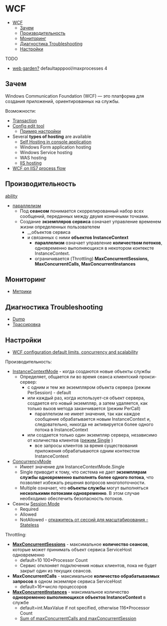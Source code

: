 # WCF

- [WCF](#wcf)
  - [Зачем](#зачем)
  - [Производительность](#производительность)
  - [Мониторинг](#мониторинг)
  - [Диагностика Troubleshooting](#диагностика-troubleshooting)
  - [Настройки](#настройки)

TODO

- [web garden?](https://iis-blogs.azurewebsites.net/chrisad/1342059) defaultapppool/maxprocesses 4

## Зачем

Windows Communication Foundation (WCF) — это платформа для создания приложений, ориентированных на службы.

Возможности:

- [Transaction](https://www.c-sharpcorner.com/uploadfile/shivprasadk/wcf-faq-part-5-transactions/)
- [Config edit tool](https://learn.microsoft.com/ru-ru/dotnet/framework/wcf/configuration-editor-tool-svcconfigeditor-exe)
  - [Пример настройки](https://www.c-sharpcorner.com/UploadFile/db2972/wcf-service-configuration-using-configuration-editor-day-12/)
- Several __types of hosting__ are available
  - [Self Hosting in console application](https://www.c-sharpcorner.com/article/create-simple-wcf-service-and-host-it-on-console-application/)
  - Windows Form application hosting
  - Windows Service hosting
  - WAS hosting
  - [IIS hosting](https://www.c-sharpcorner.com/article/hosting-wcf-service-on-iis/)
- [WCF on IIS7 process flow](https://krishnansrinivasan.wordpress.com/2014/08/18/throttling-wcf-services-on-iis7/)

## Производительность

[ability](../../arch/ability/performance.md)

- [параллелизм](https://learn.microsoft.com/ru-ru/dotnet/framework/wcf/feature-details/sessions-instancing-and-concurrency)
  - Под __сеансом__ понимается скоррелированный набор всех сообщений, переданных между двумя конечными точками.
  - Создание __экземпляров сервиса__ означает управление временем жизни определенных пользователем
    - __объектов сервиса
    - и связанных с ними __объектов InstanceContext__
      - __параллелизм__ означает управление __количеством потоков__, одновременно выполняющихся в некотором контексте InstanceContext.
      - ограничивается (Throttling) __MaxConcurrentSessions, MaxConcurrentCalls, MaxConcurrentInstances__

## Мониторинг

- [Метрики](wcf.performance.metric.md)

## Диагностика Troubleshooting

- [Dump](wcf.troubleshooting.md#dump)
- [Трассировка](wcf.troubleshooting.md#трассировка)

## Настройки

- [WCF configuration default limits, concurrency and scalability](https://weblogs.asp.net/paolopia/wcf-configuration-default-limits-concurrency-and-scalability)

Производительность:

- [InstanceContextMode](https://learn.microsoft.com/ru-ru/dotnet/api/system.servicemodel.servicebehaviorattribute.instancecontextmode?view=netframework-4.8.1) - когда создаются новые объекты службы
  - Определяет, общается ли во время сеанса клиентский прокси-сервер:
    - с одним и тем же экземпляром объекта сервера (режим PerSession) - default
    - или каждый раз, когда использует-ся объект сервера, создается его новый экземпляр, а затем удаляется, как только вызов метода заканчивается (режим PerCall)
      - параллелизм не имеет значения, так как каждое сообщение обрабатывается новым InstanceContext и, следовательно, никогда не активируется более одного потока в InstanceContext
    - или создается только один экземпляр сервера, независимо от количества клиентов ([режим Single](https://www.tutorialspoint.com/wcf/wcf_quick_guide.htm) )
      - все запросы клиентов за время существования приложения обрабатываются одним контекстом InstanceContext  
- [ConcurrencyMode](https://learn.microsoft.com/ru-ru/dotnet/api/system.servicemodel.servicebehaviorattribute.concurrencymode?view=netframework-4.8.1&source=recommendations)
  - Имеет значение для InstanceContextMode.Single
  - Single приводит к тому, что система не дает __экземплярам службы одновременно выполнять более одного потока__, что позволяет избежать решения вопросов многопоточности.
  - Multiple означает, что __объекты службы__ могут выполняться __несколькими потоками одновременно__. В этом случае необходимо обеспечить безопасность потоков.
- Сеансы [Session Mode](https://learn.microsoft.com/ru-ru/dotnet/framework/wcf/using-sessions?source=recommendations)
  - Required
  - Allowed
  - NotAllowed - [откажитесь от сессий для масштабирования - Stateless](https://wcfnet.wordpress.com/2012/01/20/wcf-design-best-practice/)

Throttling:

- __[MaxConcurrentSessions](https://learn.microsoft.com/ru-ru/dotnet/framework/wcf/wcf-troubleshooting-quickstart#my-service-starts-to-reject-new-clients-after-about-10-clients-are-interacting-with-it-what-is-happening)__ - максимальное __количество сеансов__, которые может принимать объект сервиса ServiceHost одновременно
  - default=10 100*Processor Count
  - Сервис отклоняет подключения новых клиентов, пока не будет закрыт один из текущих сеансов.
- __MaxConcurrentCalls__ - максимальное __количество обрабатываемых запросов__ в одном экземляре сервиса ServiceHost
  - default=16*число процессоров
- __[MaxConcurrentInstances](https://learn.microsoft.com/ru-ru/dotnet/api/system.servicemodel.description.servicethrottlingbehavior.maxconcurrentinstances?view=netframework-4.8.1)__ - максимальное количество __одновременно выполняющихся объектов InstanceContext__ в службе
  - default=int.MaxValue if not specified, otherwise 116*Processor Count
  - [Sum of maxConcurrentCalls and maxConcurrentSession](https://codewala.net/2014/10/14/simple-steps-scale-up-wcf-drastically/)